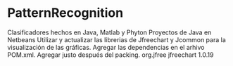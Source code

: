 # PatternRecognition
Clasificadores hechos en Java, Matlab y Phyton
Proyectos de Java en Netbeans
Utilizar y actualizar las librerias de Jfreechart y Jcommon para la visualización de las gráficas.
Agregar las dependencias en el arhivo POM.xml. Agregar justo después del packing.
<dependencies>
     <dependency>
            <!-- https://mvnrepository.com/artifact/org.jfree/jfreechart -->
            <groupId>org.jfree</groupId>
            <artifactId>jfreechart</artifactId>
            <version>1.0.19</version>
     </dependency>
</dependencies>
